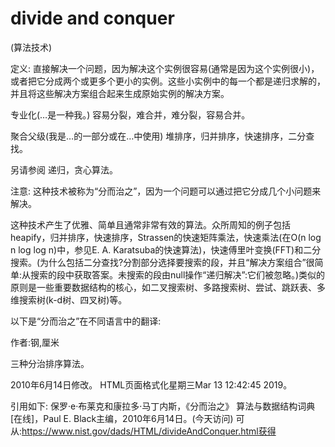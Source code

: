 # divide and conquer


(算法技术)



定义:
直接解决一个问题，因为解决这个实例很容易(通常是因为这个实例很小)，或者把它分成两个或更多个更小的实例。这些小实例中的每一个都是递归求解的，并且将这些解决方案组合起来生成原始实例的解决方案。



专业化(…是一种我。)
容易分裂，难合并，难分裂，容易合并。



聚合父级(我是…的一部分或在…中使用)
堆排序，归并排序，快速排序，二分查找。



另请参阅
递归，贪心算法。



注意:
这种技术被称为“分而治之”，因为一个问题可以通过把它分成几个小问题来解决。

这种技术产生了优雅、简单且通常非常有效的算法。众所周知的例子包括heapify，归并排序，快速排序，Strassen的快速矩阵乘法，快速乘法(在O(n log n log log n)中，参见E. A. Karatsuba的快速算法)，快速傅里叶变换(FFT)和二分搜索。(为什么包括二分查找?分割部分选择要搜索的段，并且“解决方案组合”很简单:从搜索的段中获取答案。未搜索的段由null操作“递归解决”:它们被忽略。)类似的原则是一些重要数据结构的核心，如二叉搜索树、多路搜索树、尝试、跳跃表、多维搜索树(k-d树、四叉树)等。

以下是“分而治之”在不同语言中的翻译:



作者:钢,厘米


三种分治排序算法。








2010年6月14日修改。
HTML页面格式化星期三Mar 13 12:42:45 2019。



引用如下:
保罗·e·布莱克和康拉多·马丁内斯，《分而治之》
算法与数据结构词典[在线]，Paul E. Black主编，2010年6月14日。(今天访问)
可从:https://www.nist.gov/dads/HTML/divideAndConquer.html获得
